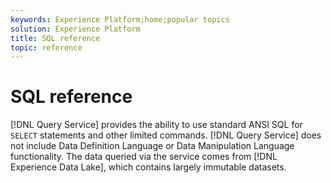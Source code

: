 ```yaml
---
keywords: Experience Platform;home;popular topics
solution: Experience Platform
title: SQL reference
topic: reference
---
```


# SQL reference

[!DNL Query Service] provides the ability to use standard ANSI SQL for `SELECT` statements and other limited commands. [!DNL Query Service] does not include Data Definition Language or Data Manipulation Language functionality. The data queried via the service comes from [!DNL Experience Data Lake], which contains largely immutable datasets. 
